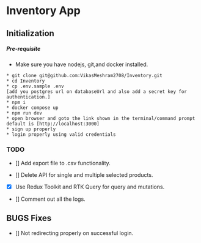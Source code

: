 # Inventory App


## Initialization

##### Pre-requisite
* Make sure you have nodejs, git,and docker installed.

```
* git clone git@github.com:VikasMeshram2708/Inventory.git
* cd Inventory
* cp .env.sample .env 
[add you postgres url on databaseUrl and also add a secret key for authentication.]
* npm i
* docker compose up
* npm run dev
* open browser and goto the link shown in the terminal/command prompt default is [http://localhost:3000]
* sign up properly 
* login properly using valid credentials
```
### TODO

- [] Add export file to .csv functionality.

- [] Delete API for single and multiple selected products.

- [x] Use Redux Toolkit and RTK Query for query and mutations.

- [] Comment out all the logs.

## BUGS Fixes

- [] Not redirecting properly on successful login.
